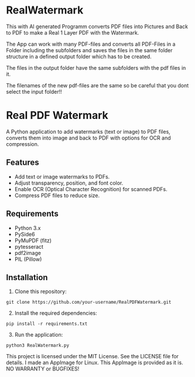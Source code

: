 # RealWatermark

This with AI generated Programm converts PDF files into Pictures and Back to PDF to make a Real 1 Layer PDF with the Watermark.

The App can work with many PDF-files and converts all PDF-Files in a Folder including the subfolders and saves the files in the same folder structure in a defined output folder which has to be created.

The files in the output folder have the same subfolders with the pdf files in it. 

The filenames of the new pdf-files are the same so be careful that you dont select the input folder!!
# Real PDF Watermark

A Python application to add watermarks (text or image) to PDF files, converts them into image and back to PDF with options for OCR and compression.

## Features
- Add text or image watermarks to PDFs.
- Adjust transparency, position, and font color.
- Enable OCR (Optical Character Recognition) for scanned PDFs.
- Compress PDF files to reduce size.

## Requirements
- Python 3.x
- PySide6
- PyMuPDF (fitz)
- pytesseract
- pdf2image
- PIL (Pillow)

## Installation

1. Clone this repository:
```
git clone https://github.com/your-username/RealPDFWatermark.git
```

2. Install the required dependencies:
```
pip install -r requirements.txt
```
    
3. Run the application:
```
python3 RealWatermark.py
```

This project is licensed under the MIT License. See the LICENSE file for details.
I made an AppImage for Linux.
This AppImage is provided as it is. NO WARRANTY or BUGFIXES!
